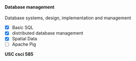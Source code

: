 #### Database management
Database systems, design, implementation and management

* [x] Basic SQL
* [x] distributed database management
* [x] Spatial Data
* [ ] Apache Pig

**USC csci 585**
